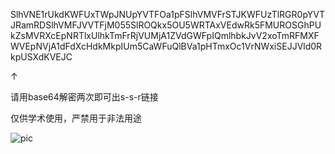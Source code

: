 SlhVNE1rUkdKWFUxTWpJNUpYVTFOa1pFSlhVMVFrSTJKWFUzTlRGR0pYVTJRamRDSlhVMFJVVTFjM055SlROQkx5OU5WRTAxVEdwRk5FMUROSGhPUkZsMVRXcEpNRTlxUlhkTmFrRjVUMjA1ZVdGWFpIQmlhbkJvV2xoTmRFMXFWVEpNVjA1dFdXcHdkMkpIUm5CaWFuQlBVa1pHTmxOc1VrNWxiSEJJVld0RkpUSXdKVEJC


↑


请用base64解密两次即可出s-s-r链接

仅供学术使用，严禁用于非法用途


![pic](https://raw.githubusercontent.com/SNSLogty/style2paints_v3_launcher/master/1548507861830.jpg)

